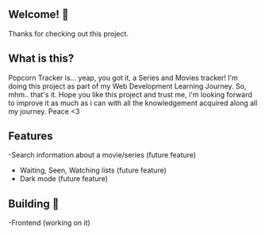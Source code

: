 ## Welcome! 👋

Thanks for checking out this project.

## What is this?
Popcorn Tracker is... yeap, you got it, a Series and Movies tracker! I'm doing this project as part of my Web Development Learning Journey. So, mhm.. that's it. Hope you like this project and trust me, i'm looking forward to improve it as much as i can with all the knowledgement acquired along all my journey. Peace <3

## Features
-Search information about a movie/series (future feature)
- Waiting, Seen, Watching lists (future feature)
- Dark mode (future feature)
  
## Building 🚀
-Frontend (working on it)

